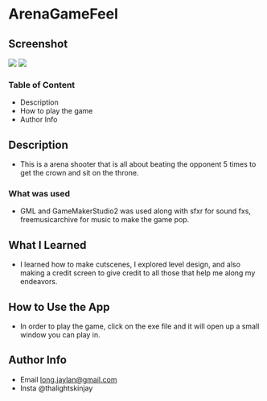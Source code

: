 # ArenaGameFeel

## Screenshot
<img src="https://github.com/Jaylan1/FightForTheThrone/blob/main/FightForTheThroneThumbnail.PNG"/>
<img src="https://github.com/Jaylan1/FightForTheThrone/blob/main/FightForTheThronegif.gif"/>

### Table of Content
- Description
- How to play the game
- Author Info

## Description
- This is a arena shooter that is all about beating the opponent 5 times to get the crown and sit on the throne.

### What was used
- GML and GameMakerStudio2 was used along with sfxr for sound fxs, freemusicarchive for music to make the game pop.

## What I Learned
- I learned how to make cutscenes, I explored level design, and also making a credit screen to give credit to all those that help me along my endeavors.

## How to Use the App
- In order to play the game, click on the exe file and it will open up a small window you can play in.

## Author Info
- Email long.jaylan@gmail.com
- Insta @thalightskinjay
